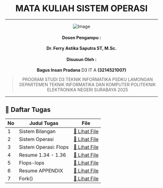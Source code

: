 <div align="center">

# MATA KULIAH SISTEM OPERASI

---

![Image](https://github.com/user-attachments/assets/3ad88b6e-7159-44a2-a004-c909b974a88c)

#### Dosen Pengampu :
**Dr. Ferry Astika Saputra ST, M.Sc.**

#### Disusun Oleh : 
**Bagus Insan Pradana** D3 IT A **(3214521007)**

> PROGRAM STUDI D3 TEKNIK INFORMATIKA PSDKU LAMONGAN
> DEPARTEMEN TEKNIK INFORMATIKA DAN KOMPUTER 
> POLITEKNIK ELEKTRONIKA NEGERI SURABAYA 
> 2025

---

</div>

## 📘 Daftar Tugas

| No | Judul Tugas                               | File                                                  |
|----|--------------------------------------------|-------------------------------------------------------|
| 1  | Sistem Bilangan                           | [📄 Lihat File](1.-Tugas-Sistem-Bilangan.md)          |
| 2  | Sistem Operasi                            | [📄 Lihat File](2.-Tugas-Sistem-Operasi.md)           |
| 3  | Sistem Operasi: Flops                     | [📄 Lihat File](3.-Tugas-Sistem-Operasi-Flops.md)     |
| 4  | Resume 1.34 - 1.36                        | [📄 Lihat File](4.-Tugas-resume-1.34-sampai-1.36.md)  |
| 5  | Flops-lops                                | [📄 Lihat File](5.-Tugas-Flops-lops.md)               |
| 6  | Resume APPENDIX                           | [📄 Lihat File](5.-Tugas-Resume-APPENDIX.md)          |
| 7  | Fork()                                    | [📄 Lihat File](6.-Tugas-Fork().md)                   |
